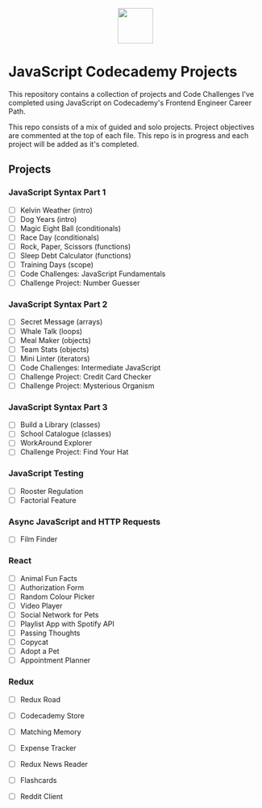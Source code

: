 <p align="center"> <img src="https://user-images.githubusercontent.com/104512014/176559133-f6434a3e-02ea-403e-892d-644b4401ea88.png" height="70px"/> </p>


# JavaScript Codecademy Projects #
This repository contains a collection of projects and Code Challenges I've completed using JavaScript on Codecademy's Frontend Engineer Career Path. 

This repo consists of a mix of guided and solo projects. Project objectives are commented at the top of each file.  This repo is in progress and each project will be added as it's completed.

## Projects ##
### JavaScript Syntax Part 1 ###
 - [ ] Kelvin Weather (intro)
 - [ ] Dog Years (intro)
 - [ ] Magic Eight Ball (conditionals)
 - [ ] Race Day (conditionals)
 - [ ] Rock, Paper, Scissors (functions)
 - [ ] Sleep Debt Calculator (functions)
 - [ ] Training Days (scope)
 - [ ] Code Challenges: JavaScript Fundamentals
 - [ ] Challenge Project: Number Guesser
 
### JavaScript Syntax Part 2 ###
 - [ ] Secret Message (arrays)
 - [ ] Whale Talk (loops)
 - [ ] Meal Maker (objects)
 - [ ] Team Stats (objects)
 - [ ] Mini Linter (iterators)
 - [ ] Code Challenges: Intermediate JavaScript
 - [ ] Challenge Project: Credit Card Checker
 - [ ] Challenge Project: Mysterious Organism

### JavaScript Syntax Part 3 ###
 - [ ] Build a Library (classes)
 - [ ] School Catalogue (classes)
 - [ ] WorkAround Explorer
 - [ ] Challenge Project: Find Your Hat
 
### JavaScript Testing ###
 - [ ] Rooster Regulation
 - [ ] Factorial Feature
 
### Async JavaScript and HTTP Requests ###
 - [ ] Film Finder
 
### React ###
 - [ ] Animal Fun Facts
 - [ ] Authorization Form
 - [ ] Random Colour Picker
 - [ ] Video Player
 - [ ] Social Network for Pets
 - [ ] Playlist App with Spotify API
 - [ ] Passing Thoughts
 - [ ] Copycat
 - [ ] Adopt a Pet
 - [ ] Appointment Planner
 
### Redux ###
 - [ ] Redux Road
 - [ ] Codecademy Store
 - [ ] Matching Memory
 - [ ] Expense Tracker
 - [ ] Redux News Reader
 - [ ] Flashcards
 - [ ] Reddit Client
 
